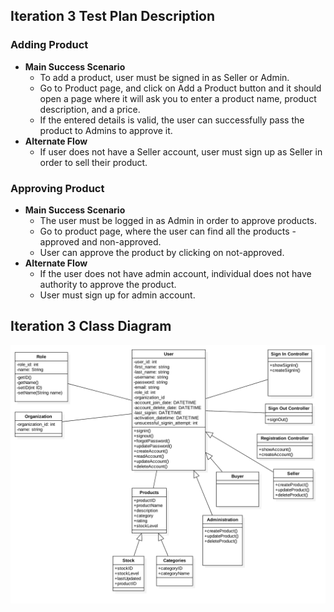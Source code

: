 ## Iteration 3 Test Plan Description

### Adding Product
  * **Main Success Scenario**
     * To add a product, user must be signed in as Seller or Admin.
     * Go to Product page, and click on Add a Product button and it should open a page where it will ask you to enter a product name, product description, and a price.
     * If the entered details is valid, the user can successfully pass the product to Admins to approve it.
  * **Alternate Flow**
     * If user does not have a Seller account, user must sign up as Seller in order to sell their product.

### Approving Product
  * **Main Success Scenario**
     * The user must be logged in as Admin in order to approve products.
     * Go to product page, where the user can find all the products - approved and non-approved.
     * User can approve the product by clicking on not-approved.
  * **Alternate Flow**
     * If the user does not have admin account, individual does not have authority to approve the product.
     * User must sign up for admin account.
     
## Iteration 3 Class Diagram

![](../images/Iteration3.png)
